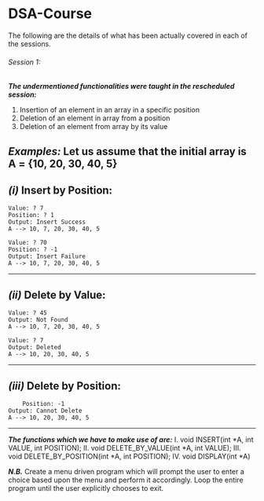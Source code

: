 # DSA-Course

The following are the details of what has been actually covered in each of the sessions.

###### Session 1:

_**The undermentioned functionalities were taught in the rescheduled session:**_
1. Insertion of an element in an array in a specific position
2. Deletion of an element in array from a position
3. Deletion of an element from array by its value

_**Examples:**_
Let us assume that the initial array is A = {10, 20, 30, 40, 5}
-----------------------------
_(i)_ Insert by Position:
-----------------------------
	Value: ? 7
	Position: ? 1
	Output: Insert Success
	A --> 10, 7, 20, 30, 40, 5
	
	Value: ? 70
	Position: ? -1
	Output: Insert Failure
	A --> 10, 7, 20, 30, 40, 5
-----------------------------
  _(ii)_ Delete by Value:
-----------------------------
	Value: ? 45
	Output: Not Found
	A --> 10, 7, 20, 30, 40, 5
		
	Value: ? 7
	Output: Deleted
	A --> 10, 20, 30, 40, 5
-----------------------------
_(iii)_ Delete by Position:
-----------------------------
    	Position: -1
	Output: Cannot Delete
	A --> 10, 20, 30, 40, 5
-----------------------------

_**The functions which we have to make use of are:**_
I. void INSERT(int *A, int VALUE, int POSITION);
II. void DELETE_BY_VALUE(int *A, int VALUE);
III. void DELETE_BY_POSITION(int *A, int POSITION);
IV. void DISPLAY(int *A)

_**N.B.**_ Create a menu driven program which will prompt the user to enter a choice based upon the menu and perform it accordingly. Loop the entire program until the user explicitly chooses to exit.

